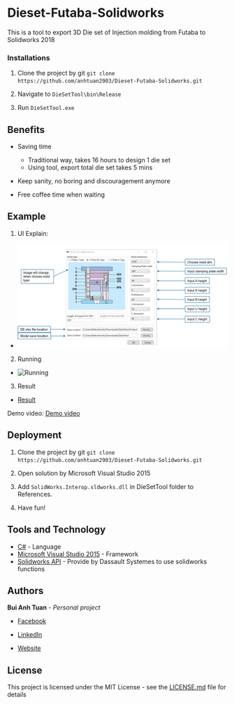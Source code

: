 # Dieset-Futaba-Solidworks
This is a tool to export 3D Die set of Injection molding from Futaba to Solidworks 2018

### Installations

1. Clone the project by git ```git clone https://github.com/anhtuan2903/Dieset-Futaba-Solidworks.git```

2. Navigate to ```DieSetTool\bin\Release```

3. Run ```DieSetTool.exe```

## Benefits

- Saving time
     - Traditional way, takes 16 hours to design 1 die set
     - Using tool, export total die set takes 5 mins

- Keep sanity, no boring and discouragement anymore

- Free coffee time when waiting

## Example

1. UI Explain:
- ![UI explain](https://github.com/anhtuan2903/Dieset-Futaba-Solidworks/blob/master/Assets/detail.jpg)

2. Running
- ![Running](https://github.com/anhtuan2903/Dieset-Futaba-Solidworks/blob/master/Assets/running.gif)

3. Result
- [Result](https://github.com/anhtuan2903/Dieset-Futaba-Solidworks/blob/master/Assets/result.gif)

Demo video: [Demo video](https://github.com/anhtuan2903/Dieset-Futaba-Solidworks/blob/master/Assets/DieSetToolManual.mp4)


## Deployment

1. Clone the project by git ```git clone https://github.com/anhtuan2903/Dieset-Futaba-Solidworks.git```

2. Open solution by Microsoft Visual Studio 2015

3. Add ```SolidWorks.Interop.sldworks.dll``` in DieSetTool folder to References.

4. Have fun!

## Tools and Technology

* [C#](https://docs.microsoft.com/en-us/dotnet/csharp/) - Language
* [Microsoft Visual Studio 2015](https://visualstudio.microsoft.com/vs/older-downloads/) - Framework
* [Solidworks API](http://help.solidworks.com/2018/english/api/sldworksapiprogguide/overview/solidworks_csharp_and_vb.net__project_templates.htm?verRedirect=1) - Provide by Dassault Systemes to use solidworks functions

## Authors

**Bui Anh Tuan** - *Personal project* 

- [Facebook](https://www.facebook.com/buianhtuan2903/)

- [LinkedIn](https://www.linkedin.com/in/buianhtuan2903/)

- [Website]()

## License

This project is licensed under the MIT License - see the [LICENSE.md](https://github.com/anhtuan2903/autoexport-solidwork/blob/master/LICENSE) file for details
